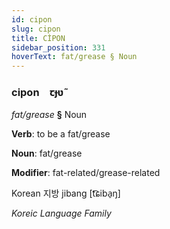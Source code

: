```yaml
---
id: cipon
slug: cipon
title: CİPON
sidebar_position: 331
hoverText: fat/grease § Noun
---
```


### cipon&emsp;<span kind="abugida">ꞇɟʋ̃</span>

*fat/grease* **§** Noun

**Verb**: to be a fat/grease

**Noun**: fat/grease

**Modifier**: fat-related/grease-related

Korean 지방 jibang [t͡ɕiba̠ŋ]

*Koreic Language Family*